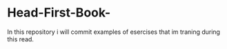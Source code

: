 # Head-First-Book-
In this repository i will commit examples of esercises that im traning during this read.
